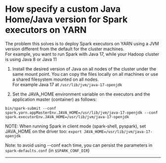 # How specify a custom Java Home/Java version for Spark executors on YARN

The problem this solves is to deploy Spark executors on YARN using a JVM version
different from the default for the cluster machines.   
For example, you want to run Spark with Java 17, while your Hadoop cluster is using Java 8 or Java 11 

1. Install the desired version of Java on all nodes of the cluster under the same mount point.
You can copy the files locally on all machines or use a shared filesystem mounted on all nodes.  
For example Java 17 at `/usr/lib/jvm/java-17-openjdk`

2. Set the JAVA_HOME environment variable on the executors and the application master (container) as follows:

```
bin/spark-submit --conf spark.yarn.appMasterEnv.JAVA_HOME=/usr/lib/jvm/java-17-openjdk --conf spark.executorEnv.JAVA_HOME=/usr/lib/jvm/java-17-openjdk
```

NOTE: When running Spark in client mode (spark-shell, pyspark), set JAVA_HOME on the driver too: `export JAVA_HOME=/usr/lib/jvm/java-17-openjdk`

Note: to avoid using --conf each time, you can persist the parameters in `spark-defaults.conf` (in `$SPARK_CONF_DIR`)

---
